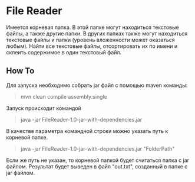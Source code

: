 # File Reader
Имеется корневая папка. В этой папке могут находиться текстовые файлы, а также другие папки. В других папках также 
могут находиться текстовые файлы и папки (уровень вложенности может оказаться любым).
Найти все текстовые файлы, отсортировать их по имени и склеить содержимое в один текстовый файл.
## How To
Для запуска необходимо собрать jar файл с помощью maven команды:
>mvn clean compile assembly:single

Запуск происходит командой 
>java -jar FileReader-1.0-jar-with-dependencies.jar

В качестве параметра командной строки можно указать путь к корневой папке.
>java -jar FileReader-1.0-jar-with-dependencies.jar "FolderPath"

Если же путь не указан, то корневой папкой будет считаться папка с jar файлом.
Результат будет выведен в файл "out.txt", созданный в папке с jar файлом.